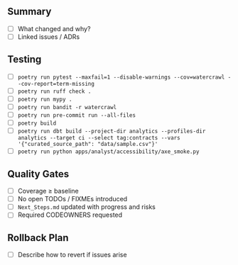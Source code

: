 ## Summary

- [ ] What changed and why?
- [ ] Linked issues / ADRs

## Testing

- [ ] `poetry run pytest --maxfail=1 --disable-warnings --cov=watercrawl --cov-report=term-missing`
- [ ] `poetry run ruff check .`
- [ ] `poetry run mypy .`
- [ ] `poetry run bandit -r watercrawl`
- [ ] `poetry run pre-commit run --all-files`
- [ ] `poetry build`
- [ ] `poetry run dbt build --project-dir analytics --profiles-dir analytics --target ci --select tag:contracts --vars '{"curated_source_path": "data/sample.csv"}'`
- [ ] `poetry run python apps/analyst/accessibility/axe_smoke.py`

## Quality Gates

- [ ] Coverage ≥ baseline
- [ ] No open TODOs / FIXMEs introduced
- [ ] `Next_Steps.md` updated with progress and risks
- [ ] Required CODEOWNERS requested

## Rollback Plan

- [ ] Describe how to revert if issues arise
